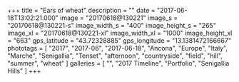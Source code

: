 +++
title = "Ears of wheat"
description = ""
date = "2017-06-18T13:02:21.000"
image = "20170618@130221"
image_s = "20170618@130221-s"
image_width_s = "400"
image_height_s = "265"
image_xl = "20170618@130221-xl"
image_width_xl = "1000"
image_height_xl = "663"
gps_latitude = "43.72328885"
gps_longitude = "13.1381472166667"
phototags = [ "2017", "2017-06", "2017-06-18", "Ancona", "Europe", "Italy", "Marche", "Senigallia", "Tenset", "afternoon", "countryside", "field", "hill", "summer", "wheat" ]
galleries = [ "", "2017 Timeline", "Portfolio", "Senigallia Hills" ]
+++
